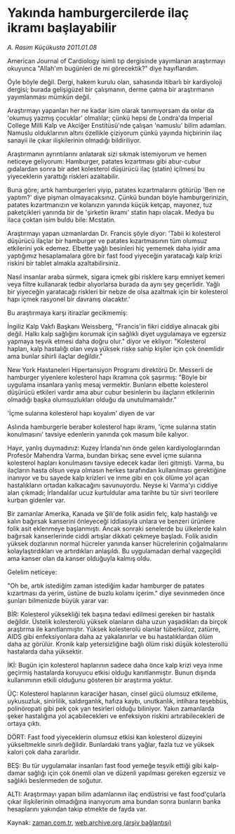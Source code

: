 # Yakında hamburgercilerde ilaç ikramı başlayabilir

*A. Rasim Küçükusta 2011.01.08*

<td class="columnist-detail">
<p>American Journal of Cardiology isimli tıp dergisinde yayımlanan araştırmayı okuyunca "Allah'ım bugünleri de mi görecektik?" diye hayıflandım.</p>
<p>
<div id="haberMetinDiv">
<p>Öyle böyle değil. Dergi, hakem kurulu olan, sahasında itibarlı bir kardiyoloji dergisi; burada gelişigüzel bir çalışmanın, derme çatma bir araştırmanın yayımlanması mümkün değil.
<p>Araştırmayı yapanları her ne kadar isim olarak tanımıyorsam da onlar da 'okumuş yazmış çocuklar' olmalılar; çünkü hepsi de Londra'da Imperial College Milli Kalp ve Akciğer Enstitüsü'nde çalışan 'namuslu' bilim adamları. Namuslu olduklarının altını özellikle çiziyorum çünkü yayında hiçbirinin ilaç sanayii ile çıkar ilişkilerinin olmadığı bildiriliyor.
<p>Araştırmanın ayrıntılarını anlatarak sizi sıkmak istemiyorum ve hemen neticeye geliyorum: Hamburger, patates kızartması gibi abur-cubur gıdalardan sonra bir adet kolesterol düşürücü ilaç (statin) içilmesi bu yiyeceklerin yarattığı riskleri azaltabilir.
<p>Buna göre; artık hamburgerleri yiyip, patates kızartmalarını götürüp 'Ben ne yaptım?' diye pişman olmayacaksınız. Çünkü bundan böyle hamburgerinizin, patates kızartmanızın ve kolanızın yanında küçük ketçap, mayonez, tuz paketçikleri yanında bir de 'şirketin ikramı' statin hapı olacak. Medya bu ilaca çoktan isim buldu bile: Mcstatin.
<p>Araştırmayı yapan uzmanlardan Dr. Francis şöyle diyor: 'Tabii ki kolesterol düşürücü ilaçlar bir hamburger ve patates kızartmasının tüm olumsuz etkilerini yok edemez. Elbette yağlı besinleri hiç yememek daha iyidir ama yaptığımız hesaplamalara göre bir fast food yiyeceğin yaratacağı kalp krizi riskini bir tablet almakla azaltabilirsiniz.
<p>Nasıl insanlar araba sürmek, sigara içmek gibi risklere karşı emniyet kemeri veya filtre kullanarak tedbir alıyorlarsa burada da aynı şey geçerlidir. Yağlı bir yiyeceğin yaratacağı riskleri bir nebze de olsa azaltmak için bir kolesterol hapı içmek rasyonel bir davranış olacaktır.'
<p>Bu araştırmaya karşı itirazlar gecikmemiş:
<p>İngiliz Kalp Vakfı Başkanı Weissberg, "Francis'in fikri ciddiye alınacak gibi değil. Halkı kalp sağlığını korumak için sağlıklı diyet uygulamaya ve egzersiz yapmaya teşvik etmesi daha doğru olur." diyor ve ekliyor: "Kolesterol hapları, kalp hastalığı olan veya yüksek riske sahip kişiler için çok önemlidir ama bunlar sihirli ilaçlar değildir."
<p>New York Hastaneleri Hipertansiyon Programı direktörü Dr. Messerli de hamburger yiyenlere kolesterol hapı ikramına çok şaşırmış: "Böyle bir uygulama insanlara yanlış mesaj vermektir. Bunların elbette kolesterol düşürücü etkileri vardır ama abur cubur besinlerin bu ilaçların etkilerinin olmadığı başka olumsuzlukları olduğu da unutulmamalıdır."
<p>'İçme sularına kolesterol hapı koyalım' diyen de var
<p>Aslında hamburgerle beraber kolesterol hapı ikramı, 'içme sularına statin konulmasını' tavsiye edenlerin yanında çok masum bile kalıyor.
<p>Hayır, yanlış duymadınız: Kuzey İrlanda'nın önde gelen kardiyologlarından Profesör Mahendra Varma, bundan birkaç sene evvel içme sularına kolesterol hapları konulmasını tavsiye edecek kadar ileri gitmişti. Varma, bu ilaçların hasta olsun veya olmasın herkes tarafından kullanılması gerektiğine inanıyor ve bu sayede kalp krizleri ve inme gibi en çok ölüme yol açan hastalıkların ortadan kalkacağını savunuyordu. Neyse ki Varma'yı ciddiye alan çıkmadı; İrlandalılar ucuz kurtuldular ama tarihte bu tür sivri teorilere kurban gidenler var.
<p>Bir zamanlar Amerika, Kanada ve Şili'de folik asidin felç, kalp hastalığı ve kalın bağırsak kanserini önleyeceği iddiasıyla unlara ve benzeri ürünlere folik asit eklenmeye başlanmıştı. Ancak sonraki senelerde bu ülkelerde kalın bağırsak kanserlerinde ciddi artışlar dikkati çekmeye başladı. Folik asidin yüksek dozlarının normal hücreler yanında kanser hücrelerinin çoğalmalarını kolaylaştırdıkları ve artırdıkları anlaşıldı. Bu uygulamadan derhal vazgeçildi ama kanser olan da kanser olduğuyla kalmış oldu.
<p>Gelelim neticeye:
<p>"Oh be, artık istediğim zaman istediğim kadar hamburger de patates kızartması da yerim, üstüne de buzlu kolamı içerim." diye sevinmeden önce şunları bilmenizde büyük yarar var: 
<p>BİR: Kolesterol yüksekliği tek başına tedavi edilmesi gereken bir hastalık değildir. Üstelik kolesterolü yüksek olanların daha uzun yaşadıkları da birçok araştırma ile kanıtlanmıştır. Yüksek kolesterolü olanlar tüberküloz, zatürre, AIDS gibi enfeksiyonlara daha az yakalanırlar ve bu hastalıklardan ölüm daha az görülür. Kronik kalp yetersizliğine bağlı ölüm riski düşük kolesterollü hastalarda daha yüksektir.
<p>İKİ: Bugün için kolesterol haplarının sadece daha önce kalp krizi veya inme geçirmiş hastalarda koruyucu etkisi olduğu kanıtlanmıştır. Bunun dışında kullanımının etkili olduğunu gösteren bir araştırma yoktur.
<p>ÜÇ: Kolesterol haplarının karaciğer hasarı, cinsel gücü olumsuz etkileme, uykusuzluk, sinirlilik, saldırganlık, hafıza kaybı, unutkanlık, intihara teşebbüs, polinöropati gibi pek çok yan tesirleri olduğu biliniyor. Yakın zamanlarda şeker hastalığına yol açabilecekleri ve enfeksiyon riskini artırabilecekleri de ortaya çıktı. 
<p>DÖRT: Fast food yiyeceklerin olumsuz etkisi kan kolesterol düzeyini yükseltmekle sınırlı değildir. Bunlardaki trans yağlar, fazla tuz ve yüksek kalori çok daha zararlıdır.
<p>BEŞ: Bu tür uygulamalar insanları fast food yemeğe teşvik ettiği gibi kalp-damar sağlığı için çok önemli olan ve düzenli yapılması gereken egzersiz ve sağlıklı beslenmeden de soğutur.
<p>ALTI: Araştırmayı yapan bilim adamlarının ilaç endüstrisi ve fast food'çularla çıkar ilişkilerinin olmadığına inanıyorum ama bundan sonra bunların banka hesaplarını yakından takip etmekte de fayda var. </p></p></p></p></p></p></p></p></p></p></p></p></p></p></p></p></p></p></p></p></p></div>
</p>
<a href="http://web.archive.org/web/20110209021956/mailto:/">
</a></td>

Kaynak: [zaman.com.tr](http://zaman.com.tr/yazar.do?yazino=1075521), [web.archive.org (arşiv bağlantısı)](http://web.archive.org/web/20110209021956/http://www.zaman.com.tr:80/yazar.do?yazino=1075521)
